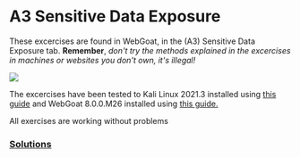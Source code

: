 # A3 Sensitive Data Exposure

These excercises are found in WebGoat, in the (A3) Sensitive Data Exposure tab. __Remember__, _don't try the methods explained in the excercises in machines or websites you don't own, it's illegal!_

![](https://i.gyazo.com/ba73150c99642f6e438bd17fdf8cc58c.png)

The excercises have been tested to Kali Linux 2021.3 installed using [this guide](https://github.com/tonikerttula/APE/blob/main/installs/Kali.md) and WebGoat 8.0.0.M26 installed using [this guide.](https://github.com/tonikerttula/APE/blob/main/installs/webgoat.md)

All exercises are working without problems


### [Solutions](https://github.com/tonikerttula/APE/blob/main/solutions/A3solutions.md)

